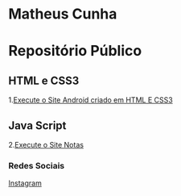# Matheus Cunha
 <h1>Repositório Público</h1>
<p></p>
<h2>HTML e CSS3</h2>
 1.<a href="https://matheuslcnh.github.io/Myrepos/Android/android.html" target="_blank">Execute o Site Android criado em HTML E CSS3</a>

 <p></p>
<h2>Java Script</h2>
 2.<a href="https://matheuslcnh.github.io/Myrepos/Javascript/Notas.html" target="_blank">Execute o Site Notas</a>

 <h3>Redes Sociais</h3>
 <a href="https://www.instagram.com/_23matusy/" target="_blank">Instagram</a>
 

